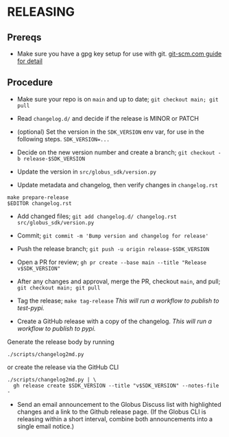 # RELEASING

## Prereqs

- Make sure you have a gpg key setup for use with git.
  [git-scm.com guide for detail](https://git-scm.com/book/en/v2/Git-Tools-Signing-Your-Work)

## Procedure

- Make sure your repo is on `main` and up to date;
    `git checkout main; git pull`

- Read `changelog.d/` and decide if the release is MINOR or PATCH

- (optional) Set the version in the `SDK_VERSION` env var, for use in the
  following steps. `SDK_VERSION=...`

- Decide on the new version number and create a branch;
   `git checkout -b release-$SDK_VERSION`

- Update the version in `src/globus_sdk/version.py`

- Update metadata and changelog, then verify changes in `changelog.rst`

```
make prepare-release
$EDITOR changelog.rst
```

- Add changed files;
    `git add changelog.d/ changelog.rst src/globus_sdk/version.py`

- Commit; `git commit -m 'Bump version and changelog for release'`

- Push the release branch; `git push -u origin release-$SDK_VERSION`

- Open a PR for review;
    `gh pr create --base main --title "Release v$SDK_VERSION"`

- After any changes and approval, merge the PR, checkout `main`, and pull;
    `git checkout main; git pull`

- Tag the release; `make tag-release`
    _This will run a workflow to publish to test-pypi._

- Create a GitHub release with a copy of the changelog.
    _This will run a workflow to publish to pypi._

Generate the release body by running
```
./scripts/changelog2md.py
```
or create the release via the GitHub CLI
```
./scripts/changelog2md.py | \
  gh release create $SDK_VERSION --title "v$SDK_VERSION" --notes-file -
```

- Send an email announcement to the Globus Discuss list with highlighted
  changes and a link to the Github release page.
  (If the Globus CLI is releasing within a short interval,
  combine both announcements into a single email notice.)
